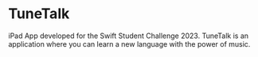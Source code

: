 # TuneTalk
iPad App developed for the Swift Student Challenge 2023. TuneTalk is an application where you can learn a new language with the power of music.
